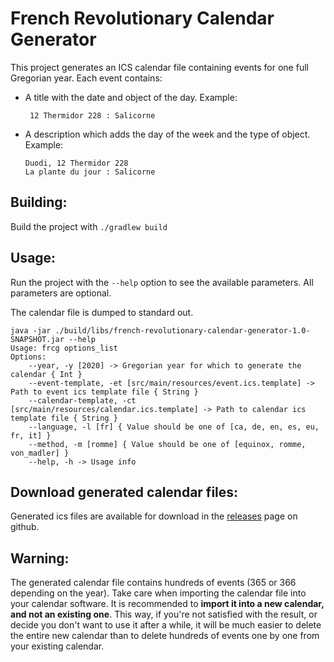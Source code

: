 French Revolutionary Calendar Generator
=======================================

This project generates an ICS calendar file containing events for one full Gregorian year. Each event contains:
* A title with the date and object of the day. Example:
    ```
     12 Thermidor 228 : Salicorne
    ```
* A description which adds the day of the week and the type of object. Example:
    ```
    Duodi, 12 Thermidor 228
    La plante du jour : Salicorne
    ```


Building:
---------
Build the project with `./gradlew build`

Usage:
------
Run the project with the `--help` option to see the available parameters. All parameters are optional.

The calendar file is dumped to standard out.

```
java -jar ./build/libs/french-revolutionary-calendar-generator-1.0-SNAPSHOT.jar --help
Usage: frcg options_list
Options: 
    --year, -y [2020] -> Gregorian year for which to generate the calendar { Int }
    --event-template, -et [src/main/resources/event.ics.template] -> Path to event ics template file { String }
    --calendar-template, -ct [src/main/resources/calendar.ics.template] -> Path to calendar ics template file { String }
    --language, -l [fr] { Value should be one of [ca, de, en, es, eu, fr, it] }
    --method, -m [romme] { Value should be one of [equinox, romme, von_madler] }
    --help, -h -> Usage info 
```

Download generated calendar files:
---------------------------------
Generated ics files are available for download in the [releases](releases) page on github.

Warning:
--------
The generated calendar file contains hundreds of events (365 or 366 depending on the year). Take care when importing the calendar file into your calendar software. It is recommended to **import it into a new calendar, and not an existing one**. This way, if you're not satisfied with the result, or decide you don't want to use it after a while, it will be much easier to delete the entire new calendar than to delete hundreds of events one by one from your existing calendar.
